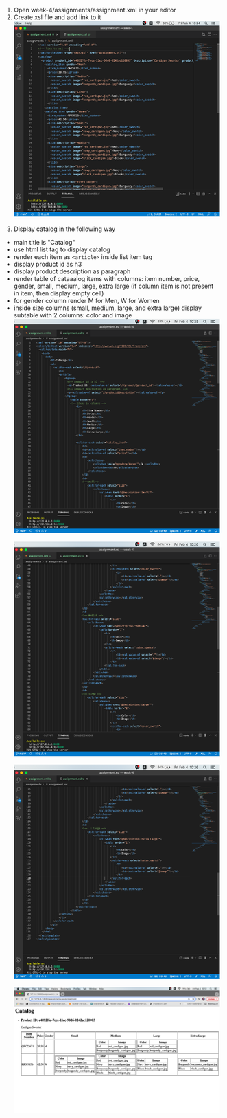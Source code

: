 
1. Open week-4/assignments/assignment.xml in your editor
2. Create xsl file and add link to it
![image info](assets/1.png)<br/><br/>
3. Display catalog in the following way
- main title is "Catalog"
- use html list tag to display catalog
- render each item as `<article>` inside list item tag
- display product id as h3
- display product description as paragraph
- render table of cataaalog items with columns: item number, price, gender, small, medium, large, extra large (if column item is not present in item, then display empty cell)
- for gender column render M for Men, W for Women
- inside size columns (small, medium, large, and extra large) display subtable with 2 columns: color and image
![image info](assets/2.png)<br/><br/>
![image info](assets/3.png)<br/><br/>
![image info](assets/4.png)<br/><br/>
![image info](output.png)<br/><br/>
